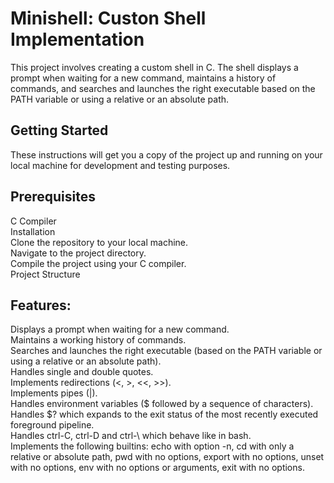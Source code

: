 # Minishell: Custon Shell Implementation 

This project involves creating a custom shell in C. The shell displays a prompt when waiting for a new command, maintains a history of commands, and searches and launches the right executable based on the PATH variable or using a relative or an absolute path.

## Getting Started
These instructions will get you a copy of the project up and running on your local machine for development and testing purposes.

## Prerequisites
C Compiler<br>
Installation<br>
Clone the repository to your local machine.<br>
Navigate to the project directory.<br>
Compile the project using your C compiler.<br>
Project Structure<br>

## Features:
Displays a prompt when waiting for a new command.<br>
Maintains a working history of commands.<br>
Searches and launches the right executable (based on the PATH variable or using a relative or an absolute path).<br>
Handles single and double quotes.<br>
Implements redirections (<, >, <<, >>).<br>
Implements pipes (|).<br>
Handles environment variables ($ followed by a sequence of characters).<br>
Handles $? which expands to the exit status of the most recently executed foreground pipeline.<br>
Handles ctrl-C, ctrl-D and ctrl-\ which behave like in bash.<br>
Implements the following builtins: echo with option -n, cd with only a relative or absolute path, pwd with no options, export with no options, unset with no options, env with no options or arguments, exit with no options.<br>
